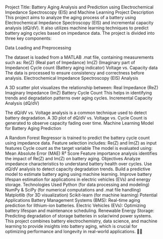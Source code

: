 Project Title: Battery Aging Analysis and Prediction using Electrochemical Impedance Spectroscopy (EIS) and Machine Learning
Project Description
This project aims to analyze the aging process of a battery using Electrochemical Impedance Spectroscopy (EIS) and incremental capacity analysis (dQ/dV). It also utilizes machine learning techniques to predict battery aging cycles based on impedance data. The project is divided into three key components:

Data Loading and Preprocessing

The dataset is loaded from a MATLAB .mat file, containing measurements such as:
Re(Z) (Real part of Impedance)
Im(Z) (Imaginary part of Impedance)
Cycle count (Battery aging indicator)
Voltage vs. Capacity data
The data is processed to ensure consistency and correctness before analysis.
Electrochemical Impedance Spectroscopy (EIS) Analysis

A 3D scatter plot visualizes the relationship between:
Real Impedance (ReZ)
Imaginary Impedance (ImZ)
Battery Cycle Count
This helps in identifying trends and degradation patterns over aging cycles.
Incremental Capacity Analysis (dQ/dV)

The dQ/dV vs. Voltage analysis is a common technique used to detect battery degradation.
A 3D plot of dQ/dV vs. Voltage vs. Cycle Count is generated to observe capacity fading over time.
Machine Learning Model for Battery Aging Prediction

A Random Forest Regressor is trained to predict the battery cycle count using impedance data.
Feature selection includes:
Re(Z) and Im(Z) as input features
Cycle count as the target variable
The model is evaluated using:
Mean Absolute Error (MAE)
R² Score
Feature importance analysis identifies the impact of Re(Z) and Im(Z) on battery aging.
Objectives
Analyze impedance characteristics to understand battery health over cycles.
Use dQ/dV analysis to detect capacity degradation trends.
Build a predictive model to estimate battery aging using machine learning.
Improve battery lifespan estimation for applications in electric vehicles (EVs) and energy storage.
Technologies Used
Python (for data processing and modeling)
NumPy & SciPy (for numerical computations and .mat file handling)
Matplotlib (for 3D visualization)
Scikit-learn (for machine learning)
Potential Applications
Battery Management Systems (BMS): Real-time aging prediction for lithium-ion batteries.
Electric Vehicles (EVs): Optimizing battery lifespan and maintenance scheduling.
Renewable Energy Storage: Predicting degradation of storage batteries in solar/wind power systems.
This project combines battery electrochemistry, data science, and machine learning to provide insights into battery aging, which is crucial for optimizing performance and longevity in real-world applications. 🚀🔋
